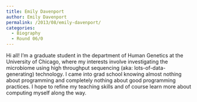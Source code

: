 ```yaml
---
title: Emily Davenport
author: Emily Davenport
permalink: /2013/08/emily-davenport/
categories:
  - Biography
  - Round 06/0
---
```

Hi all! I&#8217;m a graduate student in the department of Human Genetics at the University of Chicago, where my interests involve investigating the microbiome using high throughput sequencing (aka: lots-of-data-generating) technology. I came into grad school knowing almost nothing about programming and completely nothing about good programming practices. I hope to refine my teaching skills and of course learn more about computing myself along the way.
